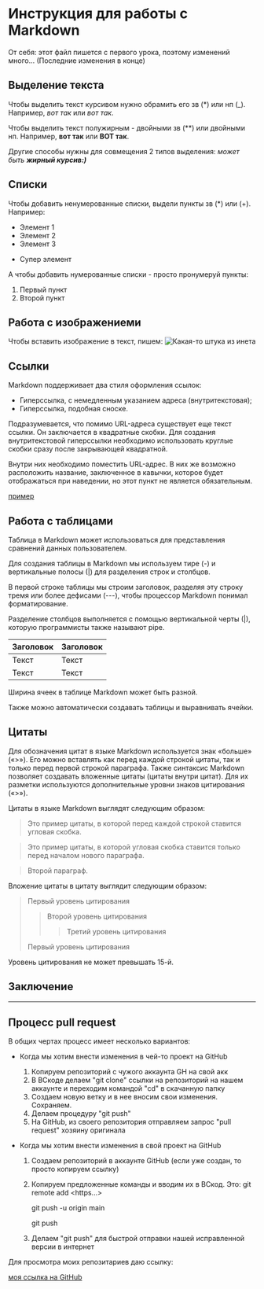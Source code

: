 # Инструкция для работы с Markdown

От себя: этот файл пишется с первого урока, поэтому изменений много... (Последние изменения в конце)

## Выделение текста

Чтобы выделить текст курсивом нужно обрамить его зв (*) или нп (_). Например, *вот так* или _вот так_.

Чтобы выделить текст полужирным - двойными зв (**) или двойными нп. Например, **вот так** или __ВОТ так__.

Другие способы нужны для совмещения 2 типов выделения: _может быть **жирный курсив:)**_

## Списки

Чтобы добавить ненумерованные списки, выдели пункты зв (*) или (+).
Например:
* Элемент 1
* Элемент 2
* Элемент 3
+ Супер элемент

А чтобы добавить нумерованные списки - просто пронумеруй пункты:
1. Первый пункт
2. Второй пункт

## Работа с изображениеми
 
Чтобы вставить изображение в текст, пишем:
![Какая-то штука из инета](sha.png)

## Ссылки

Markdown поддерживает два стиля оформления ссылок:
* Гиперссылка, с немедленным указанием адреса (внутритекстовая);
* Гиперссылка, подобная сноске.

Подразумевается, что помимо URL-адреса существует еще текст ссылки. Он заключается в квадратные скобки. Для создания внутритекстовой гиперссылки необходимо использовать круглые скобки сразу после закрывающей квадратной. 

Внутри них необходимо поместить URL-адрес. В них же возможно расположить название, заключенное в кавычки, которое будет отображаться при наведении, но этот пункт не является обязательным.

 [пример](http://example.com/ "Необязательная подсказка")

## Работа с таблицами

Таблица в Markdown может использоваться для представления сравнений данных пользователем.

Для создания таблицы в Markdown мы используем тире (-) и вертикальные полосы (|) для разделения строк и столбцов.

В первой строке таблицы мы строим заголовок, разделяя эту строку тремя или более дефисами (---), чтобы процессор Markdown понимал форматирование.

Разделение столбцов выполняется с помощью вертикальной черты (|), которую программисты также называют pipe.

| Заголовок  | Заголовок   |
| ------- | -------- |
| Текст   | Текст    |
| Текст   | Текст    |

Ширина ячеек в таблице Markdown может быть разной.

Также можно автоматически создавать таблицы и выравнивать ячейки.

## Цитаты

Для обозначения цитат в языке Markdown используется знак «больше» («>»). Его можно вставлять как перед каждой строкой цитаты, так и только перед первой строкой параграфа. Также синтаксис Markdown позволяет создавать вложенные цитаты (цитаты внутри цитат). Для их разметки используются дополнительные уровни знаков цитирования («>»). 

Цитаты в языке Markdown выглядят следующим образом:

>Это пример цитаты,
>в которой перед каждой строкой
>ставится угловая скобка.

>Это пример цитаты,
в которой угловая скобка
ставится только перед началом нового параграфа.

>Второй параграф.

Вложение цитаты в цитату выглядит следующим образом:

> Первый уровень цитирования
>> Второй уровень цитирования
>>> Третий уровень цитирования
>
>Первый уровень цитирования

Уровень цитирования не может превышать 15-й.

## Заключение

***
## Процесс pull request

В общих чертах процесс имеет несколько вариантов:

* Когда мы хотим внести изменения в чей-то проект на GitHub
    
    1. Копируем репозиторий с чужого аккаунта GH на свой акк
    2. В ВСкоде делаем "git clone" ссылки на репозиторий на нашем аккаунте и переходим командой "cd" в скачанную папку
    3. Создаем новую ветку и в нее вносим свои изменения. Сохраняем.
    4. Делаем процедуру "git push"
    5. На GitHub, из своего репозитория отправляем запрос "pull request" хозяину оригинала

* Когда мы хотим внести изменения в свой проект на GitHub

    1. Создаем репозиторий в аккаунте GitHub (если уже создан, то просто копируем ссылку)
    2. Копируем предложенные команды и вводим их в ВСкод. Это:
        git remote add <https...>
    
        git push -u origin main
        
        git push
    3. Делаем "git push" для быстрой отправки нашей исправленной версии в интернет

Для просмотра моих репозитариев даю ссылку:

[моя ссылка на GitHub](https://github.com/Rick-Solo?tab=repositories/ "Репозитарии")